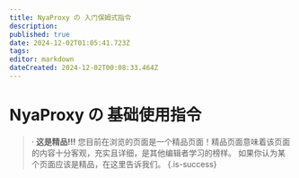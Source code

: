 ```yaml
---
title: NyaProxy の 入门保姆式指令
description: 
published: true
date: 2024-12-02T01:05:41.723Z
tags: 
editor: markdown
dateCreated: 2024-12-02T00:08:33.464Z
---
```


# NyaProxy の 基础使用指令


> · ****这是精品!!!****
您目前在浏览的页面是一个精品页面！精品页面意味着该页面的内容十分客观，充实且详细，是其他编辑者学习的榜样。
如果你认为某个页面应该是精品，在这里告诉我们。
{.is-success}